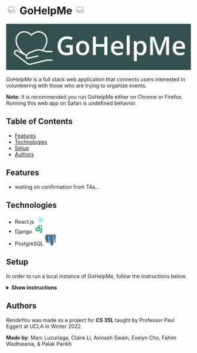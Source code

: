 # <img src="./images/squarelogo.png" width=30px> GoHelpMe <img src="./images/squarelogo.png" width=30px>

![GoHelpMe Logo](./images/GoHelpMe_Green.png)

_GoHelpMe_ is a full stack web application that connects users interested in volunteering with those who are trying to organize events.

**Note:** It is recommended you run GoHelpMe either on Chrome or Firefox. Running this web app on Safari is undefined behavior.

## Table of Contents
- [Features](https://github.com/fahimWad/GoHelpMe/#features)
- [Technologies](https://github.com/fahimWad/GoHelpMe/#technologies)
- [Setup](https://github.com/fahimWad/GoHelpMe/#setup)
- [Authors](https://github.com/fahimWad/GoHelpMe/#authors)

## Features

- waiting on confirmation from TAs...

## Technologies
- React.js <img src="./images/react.png" alt="react.js" width="30px">
- Django <img src="./images/django.png" alt="django" width="30px">
- PostgreSQL <img src="./images/Postgresql_elephant.png" alt="postgresql" width="30px">

## Setup
In order to run a local instance of GoHelpMe, follow the instructions below.

<details><summary><b>Show instructions</b></summary>

1. Create a new directory and startup a virtual environment
```shell
$ mkdir webapp
$ cd webapp
$ python3 -m venv venv
$ source venv/bin/activate
(venv) $ 
```

2. Clone this repository and change into its directory

```shell
(venv) $ git clone https://github.com/fahimWad/GoHelpMe.git
Cloning into 'GoHelpMe'...
remote: Enumerating objects: 826, done.
remote: Counting objects: 100% (29/29), done.
remote: Compressing objects: 100% (19/19), done.
remote: Total 826 (delta 16), reused 12 (delta 10), pack-reused 797
Receiving objects: 100% (826/826), 1.09 MiB | 3.26 MiB/s, done.
Resolving deltas: 100% (530/530), done.
(venv) $ 
```
3. Install dependencies for the back end

```shell
(venv) $ pip install -r GoHelpMe/backend/requirements.txt
# Installing build dependencies ... blah blah
# hopefully this works
# lots more blah
# maybe some scary messages like error: subprocess-exited-with-error (instructors said to ignore this)
# if a new release of pip is available then do the prompt below, otherwise just continue to step 4
(venv) $ pip install --upgrade pip
# more blah
(venv) $
```

4. Install more things manually (currently working on cleaning this up)
```shell
(venv) $ pip install django
# blah blah...successfully installed
(venv) $ pip install django_filter
#...successfully installed
(venv) $ python -m pip install Pillow
#...successfully installed
(venv) $ pip install djangorestframework
#...successfully installed
(venv) $ pip install django-cors-headers
#...successfully installed
```

5. Make migrations for back end
```shell
(venv) $ python GoHelpMe/backend/manage.py makemigrations
#...
(venv) $ python GoHelpMe/backend/manage.py migrate
... OK
... OK
... OK
(venv) $ 

```

6. Run the backend server
```shell
(venv) $ python GoHelpMe/backend/manage.py runserver
Watching for file changes with StatReloader
Performing system checks...

System check identified 10 issues (0 silenced).
June 03, 2024 - 21:46:22
Django version 5.0.6, using settings 'GoHelpMe.settings'
Starting development server at http://127.0.0.1:8000/
Quit the server with CONTROL-C.
```

7. In a separate terminal, install the frontend dependencies
```shell
$ cd webapp
$ source venv/bin/activate
(venv) $ cd GoHelpMe/frontend
(venv) $ npm -f install
```

8. Run the webapp!
```shell
(venv) $ npm start
```
</details>

## Authors
_RendeYou_ was made as a project for **CS 35L** taught by Professor Paul Eggert at UCLA in Winter 2022. 

**Made by**: Marc Luzuriaga, Claire Li, Avinash Swain, Evelyn Cho, Fahim Wadhwania, & Palak Parikh

